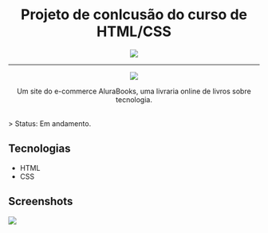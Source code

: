 <h1 align="center"> Projeto de conlcusão do curso de HTML/CSS </h1>

<p align="center"> <img src="https://images2.imgbox.com/a8/1f/8NtoFZ3k_o.jpg"> </p>

<hr>

<p align="center"> <img src="https://images2.imgbox.com/e2/35/tkKBOQDw_o.jpg"> </p>

<p align="center"> Um site do e-commerce AluraBooks, uma livraria online de livros sobre tecnologia. </p>

<br>
> Status: Em andamento.
<br>

## Tecnologias
* HTML
* CSS

## Screenshots
![](https://images2.imgbox.com/f4/d6/c6ulsR9Q_o.png)
